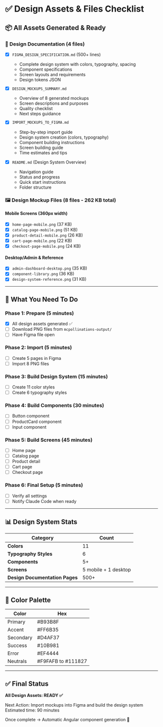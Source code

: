 # ✅ Design Assets & Files Checklist

## 📦 All Assets Generated & Ready

### 🎨 Design Documentation (4 files)
- [x] `FIGMA_DESIGN_SPECIFICATION.md` (500+ lines)
  - Complete design system with colors, typography, spacing
  - Component specifications
  - Screen layouts and requirements
  - Design tokens JSON

- [x] `DESIGN_MOCKUPS_SUMMARY.md`
  - Overview of 8 generated mockups
  - Screen descriptions and purposes
  - Quality checklist
  - Next steps guidance

- [x] `IMPORT_MOCKUPS_TO_FIGMA.md`
  - Step-by-step import guide
  - Design system creation (colors, typography)
  - Component building instructions
  - Screen building guide
  - Time estimates and tips

- [x] `README.md` (Design System Overview)
  - Navigation guide
  - Status and progress
  - Quick start instructions
  - Folder structure

### 🖼️ Design Mockup Files (8 files - 262 KB total)

#### Mobile Screens (360px width)
- [x] `home-page-mobile.png` (37 KB)
- [x] `catalog-page-mobile.png` (51 KB)
- [x] `product-detail-mobile.png` (26 KB)
- [x] `cart-page-mobile.png` (22 KB)
- [x] `checkout-page-mobile.png` (24 KB)

#### Desktop/Admin & Reference
- [x] `admin-dashboard-desktop.png` (35 KB)
- [x] `component-library.png` (36 KB)
- [x] `design-system-reference.png` (31 KB)

---

## 🎯 What You Need To Do

### Phase 1: Prepare (5 minutes)
- [x] All design assets generated ✅
- [ ] Download PNG files from `mcpollinations-output/`
- [ ] Have Figma file open

### Phase 2: Import (5 minutes)
- [ ] Create 5 pages in Figma
- [ ] Import 8 PNG files

### Phase 3: Build Design System (15 minutes)
- [ ] Create 11 color styles
- [ ] Create 6 typography styles

### Phase 4: Build Components (30 minutes)
- [ ] Button component
- [ ] ProductCard component
- [ ] Input component

### Phase 5: Build Screens (45 minutes)
- [ ] Home page
- [ ] Catalog page
- [ ] Product detail
- [ ] Cart page
- [ ] Checkout page

### Phase 6: Final Setup (5 minutes)
- [ ] Verify all settings
- [ ] Notify Claude Code when ready

---

## 📊 Design System Stats

| Category | Count |
|----------|-------|
| **Colors** | 11 |
| **Typography Styles** | 6 |
| **Components** | 5+ |
| **Screens** | 5 mobile + 1 desktop |
| **Design Documentation Pages** | 500+ |

---

## 🎨 Color Palette

| Color | Hex |
|-------|-----|
| Primary | #B93B8F |
| Accent | #FF6B35 |
| Secondary | #D4AF37 |
| Success | #10B981 |
| Error | #EF4444 |
| Neutrals | #F9FAFB to #111827 |

---

## ✅ Final Status

**All Design Assets: READY ✅**

Next Action: Import mockups into Figma and build the design system
Estimated time: 90 minutes

Once complete → Automatic Angular component generation 🚀
